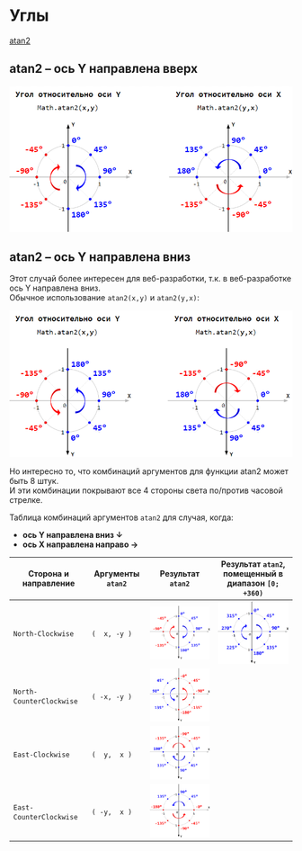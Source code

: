 # Углы

[atan2](https://en.wikipedia.org/wiki/Atan2)

## atan2 – ось Y направлена вверх

<img src="./pic/axis-y-up.png" width="650"/>

## atan2 – ось Y направлена вниз

Этот случай более интересен для веб-разработки, т.к. в веб-разработке ось Y направлена вниз.  
Обычное использование `atan2(x,y)` и `atan2(y,x)`:

<img src="./pic/axis-y-down.png" width="650"/>

Но интересно то, что комбинаций аргументов для функции atan2 может быть 8 штук.  
И эти комбинации покрывают все 4 стороны света по/против часовой стрелке.

Таблица комбинаций аргументов `atan2` для случая, когда:

- **ось Y направлена вниз ↓**
- **ось X направлена направо →**

| Сторона и направление    | Аргументы `atan2` | Результат `atan2`                                          | Результат `atan2`, <br/> помещенный в диапазон `[0; +360)`  |
|--------------------------|-------------------|------------------------------------------------------------|-------------------------------------------------------------|
| `North-Clockwise`        | `(  x, -y )`      | <img src="./pic/north-clockwise.png" width="253"/>         | <img src="./pic/north-clockwise-0-to-360.png" width="253"/> |
| `North-CounterClockwise` | `( -x, -y )`      | <img src="./pic/north-counter-clockwise.png" width="253"/> |                                                             |
| `East-Clockwise`         | `(  y,  x )`      | <img src="./pic/east-clockwise.png" width="253"/>          |                                                             |
| `East-CounterClockwise`  | `( -y,  x )`      | <img src="./pic/east-counter-clockwise.png" width="253"/>  |                                                             |
